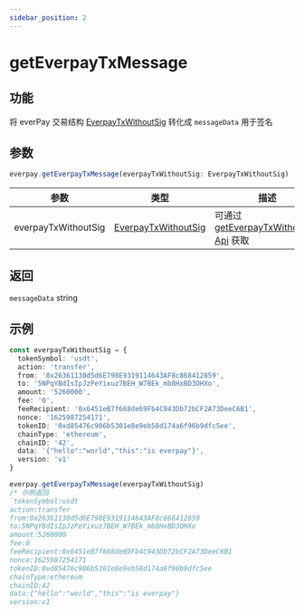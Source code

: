 ```yaml
---
sidebar_position: 2
---
```


# getEverpayTxMessage

## 功能
将 everPay 交易结构 [EverpayTxWithoutSig](../types#everpaytxwithoutsig) 转化成 `messageData` 用于签名

## 参数
```ts
everpay.getEverpayTxMessage(everpayTxWithoutSig: EverpayTxWithoutSig)
```
|参数|类型|描述|
|---|---|---|
|everpayTxWithoutSig| [EverpayTxWithoutSig](../types.md#everpaytxwithoutsig) | 可通过 [getEverpayTxWithoutSig Api](./getEverpayTxWithoutSig.md) 获取 |

## 返回
`messageData` string

## 示例

```ts
const everpayTxWithoutSig = {
  tokenSymbol: 'usdt',
  action: 'transfer',
  from: '0x26361130d5d6E798E9319114643AF8c868412859',
  to: '5NPqYBdIsIpJzPeYixuz7BEH_W7BEk_mb8HxBD3OHXo',
  amount: '5260000',
  fee: '0',
  feeRecipient: '0x6451eB7f668de69Fb4C943Db72bCF2A73DeeC6B1',
  nonce: '1625987254171',
  tokenID: '0xd85476c906b5301e8e9eb58d174a6f96b9dfc5ee',
  chainType: 'ethereum',
  chainID: '42',
  data: '{"hello":"world","this":"is everpay"}',
  version: 'v1'
}

everpay.getEverpayTxMessage(everpayTxWithoutSig)
/* 示例返回
`tokenSymbol:usdt
action:transfer
from:0x26361130d5d6E798E9319114643AF8c868412859
to:5NPqYBdIsIpJzPeYixuz7BEH_W7BEk_mb8HxBD3OHXo
amount:5260000
fee:0
feeRecipient:0x6451eB7f668de69Fb4C943Db72bCF2A73DeeC6B1
nonce:1625987254171
tokenID:0xd85476c906b5301e8e9eb58d174a6f96b9dfc5ee
chainType:ethereum
chainID:42
data:{"hello":"world","this":"is everpay"}
version:v1`
```